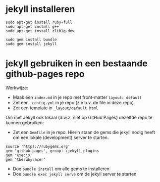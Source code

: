 # jekyll installeren

```
sudo apt-get install ruby-full
sudo apt-get install g++
sudo apt-get install zlib1g-dev

sudo gem install bundle
sudo gem install jekyll
```

# jekyll gebruiken in een bestaande github-pages repo

Werkwijze:

- Maak een `index.md` in je repo met front-matter `layout: default`
- Zet een `_config.yml` in je repo (zie b.v. de file in deze repo)
- Zet een template in `_layout/default.html`

Om met Jekyll ook lokaal (d.w.z. niet op GitHub Pages) dezelfde repo te kunnen gebruiken:

- Zet een `Gemfile` in je repo. Hierin staan de gems die jekyll nodig heeft om een lokale (development) server te starten.

```
source 'https://rubygems.org'
gem 'github-pages', group: :jekyll_plugins
gem 'execjs'
gem 'therubyracer'
```

- Doe `bundle install` om alle gems te installeren
- Doe `bundle exec jekyll serve` om de jekyll server te starten

